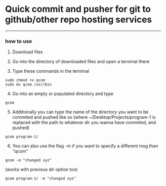 # Quick commit and pusher for git to github/other repo hosting services
---

### how to use 

1. Download files

2. Go into the directory of downloaded files and open a terminal there

3. Type these commands in the terminal

```
sudo chmod +x qcom
sudo mv qcom /usr/bin

```

4. Go into an empty or populated directory and type
```
qcom
```
5. Additionally you can type the name of the directory you want to be commited and pushed like so (where ~/Desktop/Projects/program-1 is replaced with the path to whatever dir you wanna have commited, 
and pushed)

```
qcom program-1/
```
6. You can also use the flag -m if you want to specify a different msg than "qcom"


```
qcom -m "changed xyz"
```
(works with previous dir option too)
```
qcom program-1/ -m "changed xyz"
```
